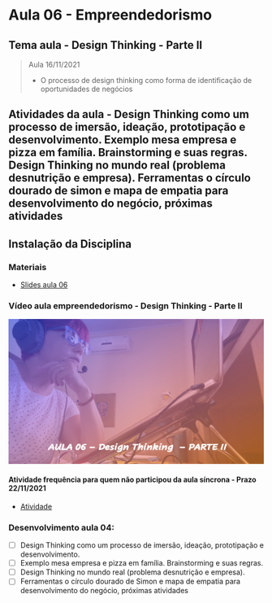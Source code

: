 # Aula 06 - Empreendedorismo
## Tema aula - Design Thinking - Parte II

> Aula 16/11/2021
> 
> * O processo de design thinking como forma de identificação de oportunidades de negócios 

## Atividades da aula - Design Thinking como um processo de imersão, ideação, prototipação e desenvolvimento. Exemplo mesa empresa e pizza em família. Brainstorming e suas regras. Design Thinking no mundo real (problema desnutrição e empresa). Ferramentas o círculo dourado de simon e mapa de empatia para desenvolvimento do negócio, próximas atividades

## Instalação da Disciplina

### Materiais

- [Slides aula 06](Aula_6_design_thinking_Parte2.pdf)

### Vídeo aula empreendedorismo -  Design Thinking - Parte II

[![Aula - Design Thinking Parte II](capa_aula6.png)]()


####  Atividade frequência para quem não participou da aula síncrona - Prazo 22/11/2021

- [Atividade](https://forms.gle/iErxz3NxtHjNACr86)

### Desenvolvimento aula 04: 

- [ ]  Design Thinking como um processo de imersão, ideação, prototipação e desenvolvimento. 
- [ ]  Exemplo mesa empresa e pizza em família. Brainstorming e suas regras. 
- [ ]  Design Thinking no mundo real (problema desnutrição e empresa). 
- [ ]  Ferramentas o círculo dourado de Simon e mapa de empatia para desenvolvimento do negócio, próximas atividades
